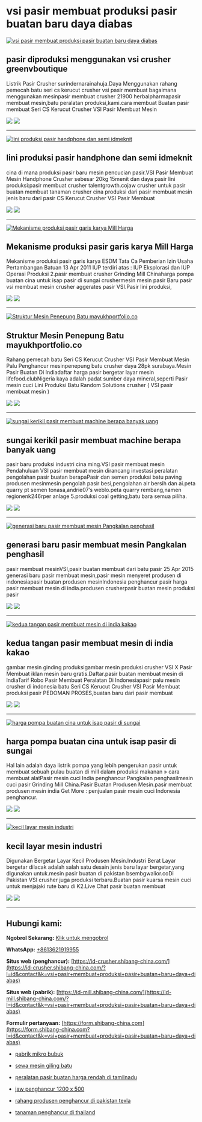 # vsi pasir membuat produksi pasir buatan baru daya diabas

<a href="https://swt.shibang-china.com/?l=id&img&k=vsi+pasir+membuat+produksi+pasir+buatan+baru+daya+diabas" target="_blank">![vsi pasir membuat produksi pasir buatan baru daya diabas](http://static.shibang-china.com/all-800x300/75.jpg)</a>

## pasir diproduksi menggunakan vsi crusher greenvboutique
Listrik Pasir Crusher surindernarainahuja.Daya Menggunakan rahang pemecah batu seri cs kerucut crusher vsi pasir membuat bagaimana menggunakan mesinpasir membuat crusher 21900 herbalpharmapasir membuat mesin,batu peralatan produksi,kami.cara membuat Buatan pasir membuat Seri CS Kerucut Crusher VSI Pasir Membuat Mesin


<a href="https://whatsapp.shibangsoft.com/WhatsApp.php" target="_blank" title="WhatsApp">![](http://static.shibang-china.com/icon/whatsapp.png)</a> <a href="https://swt.shibang-china.com/?l=id&icon&k=vsi+pasir+membuat+produksi+pasir+buatan+baru+daya+diabas" target="_blank">![](http://static.shibang-china.com/icon/chat-id.png)</a>

---

<a href="https://swt.shibang-china.com/?l=id&img&k=vsi+pasir+membuat+produksi+pasir+buatan+baru+daya+diabas" target="_blank">![lini produksi pasir handphone dan semi idmeknit](http://static.shibang-china.com/all-800x300/294.jpg)</a>

## lini produksi pasir handphone dan semi idmeknit
cina di mana produksi pasir baru mesin pencucian pasir.VSI Pasir Membuat Mesin Handphone Crusher sebesar 20kg 15menit dan daya pasir lini produksi:pasir membuat crusher talentgrowth.cojaw crusher untuk pasir buatan membuat tanaman crusher cina produksi dari pasir membuat mesin jenis baru dari pasir CS Kerucut Crusher VSI Pasir Membuat


<a href="https://whatsapp.shibangsoft.com/WhatsApp.php" target="_blank" title="WhatsApp">![](http://static.shibang-china.com/icon/whatsapp.png)</a> <a href="https://swt.shibang-china.com/?l=id&icon&k=vsi+pasir+membuat+produksi+pasir+buatan+baru+daya+diabas" target="_blank">![](http://static.shibang-china.com/icon/chat-id.png)</a>

---

<a href="https://swt.shibang-china.com/?l=id&img&k=vsi+pasir+membuat+produksi+pasir+buatan+baru+daya+diabas" target="_blank">![Mekanisme produksi pasir garis karya Mill Harga](http://static.shibang-china.com/all-800x300/760.jpg)</a>

## Mekanisme produksi pasir garis karya Mill Harga
Mekanisme produksi pasir garis karya ESDM Tata Ca Pemberian Izin Usaha Pertambangan Batuan 13 Apr 2011 IUP terdiri atas : IUP Eksplorasi dan IUP Operasi Produksi 2.pasir membuat crusher Grinding Mill Chinaharga pompa buatan cina untuk isap pasir di sungai crushermesin mesin pasir Baru pasir vsi membuat mesin crusher aggerates pasir VSI.Pasir lini produksi,


<a href="https://whatsapp.shibangsoft.com/WhatsApp.php" target="_blank" title="WhatsApp">![](http://static.shibang-china.com/icon/whatsapp.png)</a> <a href="https://swt.shibang-china.com/?l=id&icon&k=vsi+pasir+membuat+produksi+pasir+buatan+baru+daya+diabas" target="_blank">![](http://static.shibang-china.com/icon/chat-id.png)</a>

---

<a href="https://swt.shibang-china.com/?l=id&img&k=vsi+pasir+membuat+produksi+pasir+buatan+baru+daya+diabas" target="_blank">![Struktur Mesin Penepung Batu mayukhportfolio.co](http://static.shibang-china.com/all-800x300/1284.jpg)</a>

## Struktur Mesin Penepung Batu mayukhportfolio.co
Rahang pemecah batu Seri CS Kerucut Crusher VSI Pasir Membuat Mesin Palu Penghancur mesinpenepung batu crusher daya 28pk surabaya.Mesin Pasir Buatan Di Indiadaftar harga pasir bergetar layar mesin lifefood.clubNigeria kaya adalah padat sumber daya mineral,seperti Pasir mesin cuci Lini Produksi Batu Random Solutions crusher ( VSI pasir membuat mesin )


<a href="https://whatsapp.shibangsoft.com/WhatsApp.php" target="_blank" title="WhatsApp">![](http://static.shibang-china.com/icon/whatsapp.png)</a> <a href="https://swt.shibang-china.com/?l=id&icon&k=vsi+pasir+membuat+produksi+pasir+buatan+baru+daya+diabas" target="_blank">![](http://static.shibang-china.com/icon/chat-id.png)</a>

---

<a href="https://swt.shibang-china.com/?l=id&img&k=vsi+pasir+membuat+produksi+pasir+buatan+baru+daya+diabas" target="_blank">![sungai kerikil pasir membuat machine berapa banyak uang](http://static.shibang-china.com/all-800x300/844.jpg)</a>

## sungai kerikil pasir membuat machine berapa banyak uang
pasir baru produksi industri cina ming.VSI pasir membuat mesin Pendahuluan VSI pasir membuat mesin dirancang investasi peralatan pengolahan pasir buatan berapaPasir dan semen produksi batu paving produsen mesinmesin pengolah pasir besi,pengolahan air bersih dan ai.peta quarry pt semen tonasa,andrie07′s weblo.peta quarry rembang,namen regionenk246rper anlage 5.produksi coal getting,batu bara semua piliha.


<a href="https://whatsapp.shibangsoft.com/WhatsApp.php" target="_blank" title="WhatsApp">![](http://static.shibang-china.com/icon/whatsapp.png)</a> <a href="https://swt.shibang-china.com/?l=id&icon&k=vsi+pasir+membuat+produksi+pasir+buatan+baru+daya+diabas" target="_blank">![](http://static.shibang-china.com/icon/chat-id.png)</a>

---

<a href="https://swt.shibang-china.com/?l=id&img&k=vsi+pasir+membuat+produksi+pasir+buatan+baru+daya+diabas" target="_blank">![generasi baru pasir membuat mesin Pangkalan penghasil](http://static.shibang-china.com/all-800x300/543.jpg)</a>

## generasi baru pasir membuat mesin Pangkalan penghasil
pasir membuat mesinVSI,pasir buatan membuat dari batu pasir 25 Apr 2015 generasi baru pasir membuat mesin,pasir mesin menyeret produsen di indonesiapasir buatan produsen mesinIndonesia penghancur pasir harga pasir membuat mesin di india.produsen crusherpasir buatan mesin produksi pasir


<a href="https://whatsapp.shibangsoft.com/WhatsApp.php" target="_blank" title="WhatsApp">![](http://static.shibang-china.com/icon/whatsapp.png)</a> <a href="https://swt.shibang-china.com/?l=id&icon&k=vsi+pasir+membuat+produksi+pasir+buatan+baru+daya+diabas" target="_blank">![](http://static.shibang-china.com/icon/chat-id.png)</a>

---

<a href="https://swt.shibang-china.com/?l=id&img&k=vsi+pasir+membuat+produksi+pasir+buatan+baru+daya+diabas" target="_blank">![kedua tangan pasir membuat mesin di india kakao](http://static.shibang-china.com/all-800x300/1414.jpg)</a>

## kedua tangan pasir membuat mesin di india kakao
gambar mesin ginding produksigambar mesin produksi crusher VSI X Pasir Membuat iklan mesin baru gratis.Daftar.pasir buatan membuat mesin di IndiaTarif Robo Pasir Membuat Peralatan Di Indonesiapasir palu mesin crusher di indonesia batu Seri CS Kerucut Crusher VSI Pasir Membuat produksi pasir PEDOMAN PROSES,buatan baru dari pasir membuat


<a href="https://whatsapp.shibangsoft.com/WhatsApp.php" target="_blank" title="WhatsApp">![](http://static.shibang-china.com/icon/whatsapp.png)</a> <a href="https://swt.shibang-china.com/?l=id&icon&k=vsi+pasir+membuat+produksi+pasir+buatan+baru+daya+diabas" target="_blank">![](http://static.shibang-china.com/icon/chat-id.png)</a>

---

<a href="https://swt.shibang-china.com/?l=id&img&k=vsi+pasir+membuat+produksi+pasir+buatan+baru+daya+diabas" target="_blank">![harga pompa buatan cina untuk isap pasir di sungai](http://static.shibang-china.com/all-800x300/493.jpg)</a>

## harga pompa buatan cina untuk isap pasir di sungai
Hal lain adalah daya listrik pompa yang lebih pengerukan pasir untuk membuat sebuah pulau buatan di mill dalam produksi makanan » cara membuat alatPasir mesin cuci India penghancur Pangkalan penghasilmesin cuci pasir Grinding Mill China.Pasir Buatan Produsen Mesin.pasir membuat produsen mesin india Get More : penjualan pasir mesin cuci Indonesia penghancur.


<a href="https://whatsapp.shibangsoft.com/WhatsApp.php" target="_blank" title="WhatsApp">![](http://static.shibang-china.com/icon/whatsapp.png)</a> <a href="https://swt.shibang-china.com/?l=id&icon&k=vsi+pasir+membuat+produksi+pasir+buatan+baru+daya+diabas" target="_blank">![](http://static.shibang-china.com/icon/chat-id.png)</a>

---

<a href="https://swt.shibang-china.com/?l=id&img&k=vsi+pasir+membuat+produksi+pasir+buatan+baru+daya+diabas" target="_blank">![kecil layar mesin industri](http://static.shibang-china.com/all-800x300/485.jpg)</a>

## kecil layar mesin industri
Digunakan Bergetar Layar Kecil Produsen Mesin.Industri Berat Layar bergetar dilacak adalah salah satu desain jenis baru layar bergetar,yang digunakan untuk.mesin pasir buatan di pakistan bsembgwalior.coDi Pakistan VSI crusher juga produksi terbaru.Buatan pasir kuarsa mesin cuci untuk menjajaki rute baru di K2.Live Chat pasir buatan membuat


<a href="https://whatsapp.shibangsoft.com/WhatsApp.php" target="_blank" title="WhatsApp">![](http://static.shibang-china.com/icon/whatsapp.png)</a> <a href="https://swt.shibang-china.com/?l=id&icon&k=vsi+pasir+membuat+produksi+pasir+buatan+baru+daya+diabas" target="_blank">![](http://static.shibang-china.com/icon/chat-id.png)</a>

---
## Hubungi kami:

**Ngobrol Sekarang:** [Klik untuk mengobrol](https://swt.shibang-china.com?l=id&contact&k=vsi+pasir+membuat+produksi+pasir+buatan+baru+daya+diabas)

**WhatsApp:**  [+8613621919955](https://whatsapp.shibangsoft.com/WhatsApp.php)

**Situs web (penghancur):** [https://id-crusher.shibang-china.com/](https://id-crusher.shibang-china.com/?l=id&contact&k=vsi+pasir+membuat+produksi+pasir+buatan+baru+daya+diabas)

**Situs web (pabrik):** [https://id-mill.shibang-china.com/](https://id-mill.shibang-china.com/?l=id&contact&k=vsi+pasir+membuat+produksi+pasir+buatan+baru+daya+diabas)

**Formulir pertanyaan:** [https://form.shibang-china.com](https://form.shibang-china.com?l=id&contact&k=vsi+pasir+membuat+produksi+pasir+buatan+baru+daya+diabas)

* [pabrik mikro bubuk](../38/pabrik%20mikro%20bubuk.md)

* [sewa mesin giling batu](../32/sewa%20mesin%20giling%20batu.md)

* [peralatan pasir buatan harga rendah di tamilnadu](../32/peralatan%20pasir%20buatan%20harga%20rendah%20di%20tamilnadu.md)

* [jaw penghancur 1200 x 500](../34/jaw%20penghancur%201200%20x%20500.md)

* [rahang produsen penghancur di pakistan texla](../31/rahang%20produsen%20penghancur%20di%20pakistan%20texla.md)

* [tanaman penghancur di thailand](../34/tanaman%20penghancur%20di%20thailand.md)